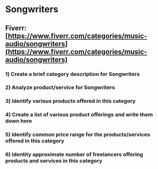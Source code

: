 # Songwriters
## Fiverr: [https://www.fiverr.com/categories/music-audio/songwriters](https://www.fiverr.com/categories/music-audio/songwriters)
### 1) Create a brief category description for Songwriters
### 2) Analyze product/service for Songwriters
### 3) Identify various products offered in this category
### 4) Create a list of various product offerings and write them down here
### 5) Identify common price range for the products/services offered in this category
### 6) Identity approximate number of freelancers offering products and services in this category
